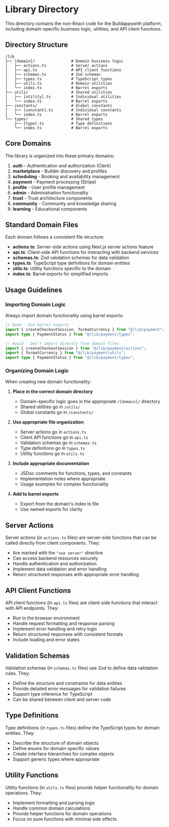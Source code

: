 # Library Directory

This directory contains the non-React code for the Buildappswith platform, including domain-specific business logic, utilities, and API client functions.

## Directory Structure

```
/lib
├── [domain]/                # Domain business logic
│   ├── actions.ts           # Server actions
│   ├── api.ts               # API client functions
│   ├── schemas.ts           # Zod schemas
│   ├── types.ts             # TypeScript types
│   ├── utils.ts             # Domain utilities
│   └── index.ts             # Barrel exports
├── utils/                   # Shared utilities
│   ├── [utility].ts         # Individual utilities
│   └── index.ts             # Barrel exports
├── constants/               # Global constants
│   ├── [constant].ts        # Individual constants
│   └── index.ts             # Barrel exports
└── types/                   # Shared types
    ├── [type].ts            # Type definitions
    └── index.ts             # Barrel exports
```

## Core Domains

The library is organized into these primary domains:

1. **auth** - Authentication and authorization (Clerk)
2. **marketplace** - Builder discovery and profiles
3. **scheduling** - Booking and availability management
4. **payment** - Payment processing (Stripe)
5. **profile** - User profile management
6. **admin** - Administration functionality
7. **trust** - Trust architecture components
8. **community** - Community and knowledge sharing
9. **learning** - Educational components

## Standard Domain Files

Each domain follows a consistent file structure:

- **actions.ts**: Server-side actions using Next.js server actions feature
- **api.ts**: Client-side API functions for interacting with backend services
- **schemas.ts**: Zod validation schemas for data validation
- **types.ts**: TypeScript type definitions for domain entities
- **utils.ts**: Utility functions specific to the domain
- **index.ts**: Barrel exports for simplified imports

## Usage Guidelines

### Importing Domain Logic

Always import domain functionality using barrel exports:

```typescript
// Good - Use barrel exports
import { createCheckoutSession, formatCurrency } from "@/lib/payment";
import type { PaymentStatus } from "@/lib/payment/types";

// Avoid - Don't import directly from domain files
import { createCheckoutSession } from "@/lib/payment/actions";
import { formatCurrency } from "@/lib/payment/utils";
import type { PaymentStatus } from "@/lib/payment/types";
```

### Organizing Domain Logic

When creating new domain functionality:

1. **Place in the correct domain directory**
   - Domain-specific logic goes in the appropriate `/[domain]/` directory
   - Shared utilities go in `/utils/`
   - Global constants go in `/constants/`

2. **Use appropriate file organization**
   - Server actions go in `actions.ts`
   - Client API functions go in `api.ts`
   - Validation schemas go in `schemas.ts`
   - Type definitions go in `types.ts`
   - Utility functions go in `utils.ts`

3. **Include appropriate documentation**
   - JSDoc comments for functions, types, and constants
   - Implementation notes where appropriate
   - Usage examples for complex functionality

4. **Add to barrel exports**
   - Export from the domain's index.ts file
   - Use named exports for clarity

## Server Actions

Server actions (in `actions.ts` files) are server-side functions that can be called directly from client components. They:

- Are marked with the `"use server"` directive
- Can access backend resources securely
- Handle authentication and authorization
- Implement data validation and error handling
- Return structured responses with appropriate error handling

## API Client Functions

API client functions (in `api.ts` files) are client-side functions that interact with API endpoints. They:

- Run in the browser environment
- Handle request formatting and response parsing
- Implement error handling and retry logic
- Return structured responses with consistent formats
- Include loading and error states

## Validation Schemas

Validation schemas (in `schemas.ts` files) use Zod to define data validation rules. They:

- Define the structure and constraints for data entities
- Provide detailed error messages for validation failures
- Support type inference for TypeScript
- Can be shared between client and server code

## Type Definitions

Type definitions (in `types.ts` files) define the TypeScript types for domain entities. They:

- Describe the structure of domain objects
- Define enums for domain-specific values
- Create interface hierarchies for complex objects
- Support generic types where appropriate

## Utility Functions

Utility functions (in `utils.ts` files) provide helper functionality for domain operations. They:

- Implement formatting and parsing logic
- Handle common domain calculations
- Provide helper functions for domain operations
- Focus on pure functions with minimal side effects
